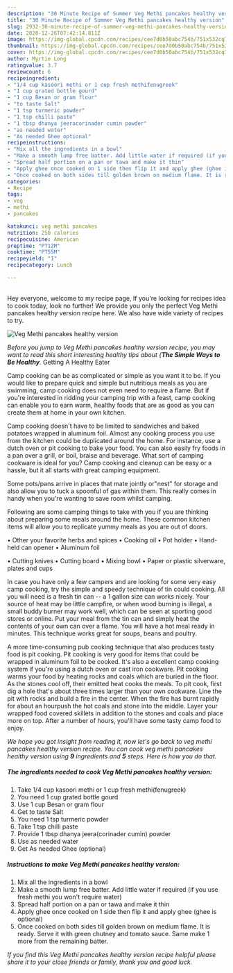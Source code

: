 ```yaml
---
description: "30 Minute Recipe of Summer Veg Methi pancakes healthy version"
title: "30 Minute Recipe of Summer Veg Methi pancakes healthy version"
slug: 2932-30-minute-recipe-of-summer-veg-methi-pancakes-healthy-version
date: 2020-12-26T07:42:14.811Z
image: https://img-global.cpcdn.com/recipes/cee7d0b50abc754b/751x532cq70/veg-methi-pancakes-healthy-version-recipe-main-photo.jpg
thumbnail: https://img-global.cpcdn.com/recipes/cee7d0b50abc754b/751x532cq70/veg-methi-pancakes-healthy-version-recipe-main-photo.jpg
cover: https://img-global.cpcdn.com/recipes/cee7d0b50abc754b/751x532cq70/veg-methi-pancakes-healthy-version-recipe-main-photo.jpg
author: Myrtie Long
ratingvalue: 3.7
reviewcount: 6
recipeingredient:
- "1/4 cup kasoori methi or 1 cup fresh methifenugreek"
- "1 cup grated bottle gourd"
- "1 cup Besan or gram flour"
- "to taste Salt"
- "1 tsp turmeric powder"
- "1 tsp chilli paste"
- "1 tbsp dhanya jeeracorinader cumin powder"
- "as needed water"
- "As needed Ghee optional"
recipeinstructions:
- "Mix all the ingredients in a bowl"
- "Make a smooth lump free batter. Add little water if required (if you use fresh methi you won&#39;t require water)"
- "Spread half portion on a pan or tawa and make it thin"
- "Apply ghee once cooked on 1 side then flip it and apply ghee (ghee is optional)"
- "Once cooked on both sides till golden brown on medium flame. It is ready. Serve it with green chutney and tomato sauce. Same make 1 more from the remaining batter."
categories:
- Recipe
tags:
- veg
- methi
- pancakes

katakunci: veg methi pancakes 
nutrition: 250 calories
recipecuisine: American
preptime: "PT12M"
cooktime: "PT55M"
recipeyield: "1"
recipecategory: Lunch

---
```

<br>
Hey everyone, welcome to my recipe page, If you're looking for recipes idea to cook today, look no further! We provide you only the perfect Veg Methi pancakes healthy version recipe here. We also have wide variety of recipes to try.
<br>


![Veg Methi pancakes healthy version](https://img-global.cpcdn.com/recipes/cee7d0b50abc754b/751x532cq70/veg-methi-pancakes-healthy-version-recipe-main-photo.jpg)

<i>Before you jump to Veg Methi pancakes healthy version recipe, you may want to read this short interesting healthy tips about {<strong>The Simple Ways to Be Healthy</strong>.</i>
Getting A Healthy Eater

    
Camp cooking can be as complicated or simple as you want it to be. If you would like to prepare quick and simple but nutritious meals as you are swimming, camp cooking does not even need to require a flame. But if you're interested in ridding your camping trip with a feast, camp cooking can enable you to earn warm, healthy foods that are as good as you can create them at home in your own kitchen.

Camp cooking doesn't have to be limited to sandwiches and baked potatoes wrapped in aluminum foil.  Almost any cooking process you use from the kitchen could be duplicated around the home. For instance, use a dutch oven or pit cooking to bake your food. You can also easily fry foods in a pan over a grill, or boil, braise and beverage. What sort of camping cookware is ideal for you? Camp cooking and cleanup can be easy or a hassle, but it all starts with great camping equipment.

Some pots/pans arrive in places that mate jointly or"nest" for storage and also allow you to tuck a spoonful of gas within them. This really comes in handy when you're wanting to save room whilst camping.

Following are some camping things to take with you if you are thinking about preparing some meals around the home. These common kitchen items will allow you to replicate yummy meals as you are out of doors.


• Other your favorite herbs and spices
• Cooking oil
• Pot holder
• Hand-held can opener
• Aluminum foil

• Cutting knives
• Cutting board
• Mixing bowl
• Paper or plastic silverware, plates and cups

In case you have only a few campers and are looking for some very easy camp cooking, try the simple and speedy technique of tin could cooking. All you will need is a fresh tin can -- a 1 gallon size can works nicely. Your source of heat may be little campfire, or when wood burning is illegal, a small buddy burner may work well, which can be seen at sporting good stores or online. Put your meal from the tin can and simply heat the contents of your own can over a flame. You will have a hot meal ready in minutes.  This technique works great for soups, beans and poultry.

A more time-consuming pub cooking technique that also produces tasty food is pit cooking. Pit cooking is very good for items that could be wrapped in aluminum foil to be cooked.  It's also a excellent camp cooking system if you're using a dutch oven or cast iron cookware. Pit cooking warms your food by heating rocks and coals which are buried in the floor. As the stones cool off, their emitted heat cooks the meals. To pit cook, first dig a hole that's about three times larger than your own cookware. Line the pit with rocks and build a fire in the center. When the fire has burnt rapidly for about an hourpush the hot coals and stone into the middle. Layer your wrapped food covered skillets in addition to the stones and coals and place more on top. After a number of hours, you'll have some tasty camp food to enjoy.


<i>We hope you got insight from reading it, now let's go back to veg methi pancakes healthy version recipe. You can cook veg methi pancakes healthy version using <strong>9</strong> ingredients and <strong>5</strong> steps. Here is how you do that.
</i>

##### The ingredients needed to cook Veg Methi pancakes healthy version:

1. Take 1/4 cup kasoori methi or 1 cup fresh methi(fenugreek)
1. You need 1 cup grated bottle gourd
1. Use 1 cup Besan or gram flour
1. Get to taste Salt
1. You need 1 tsp turmeric powder
1. Take 1 tsp chilli paste
1. Provide 1 tbsp dhanya jeera(corinader cumin) powder
1. Use as needed water
1. Get As needed Ghee (optional)


##### Instructions to make Veg Methi pancakes healthy version:

1. Mix all the ingredients in a bowl
1. Make a smooth lump free batter. Add little water if required (if you use fresh methi you won&#39;t require water)
1. Spread half portion on a pan or tawa and make it thin
1. Apply ghee once cooked on 1 side then flip it and apply ghee (ghee is optional)
1. Once cooked on both sides till golden brown on medium flame. It is ready. Serve it with green chutney and tomato sauce. Same make 1 more from the remaining batter.




<i>If you find this Veg Methi pancakes healthy version recipe helpful please share it to your close friends or family, thank you and good luck.</i>

